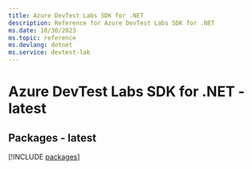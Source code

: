 ```yaml
---
title: Azure DevTest Labs SDK for .NET
description: Reference for Azure DevTest Labs SDK for .NET
ms.date: 10/30/2023
ms.topic: reference
ms.devlang: dotnet
ms.service: devtest-lab
---
```

# Azure DevTest Labs SDK for .NET - latest
## Packages - latest
[!INCLUDE [packages](devtest-labs-index.md)]